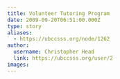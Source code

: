 ```yaml
---
title: Volunteer Tutoring Program 
date: 2009-09-20T06:51:00.000Z
type: story
aliases:
  - https://ubccsss.org/node/1262
author:
  username: Christopher Head
  link: https://ubccsss.org/user/2
images:
---
```



